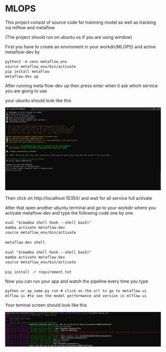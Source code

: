 # MLOPS

This project consist of source code for trainning model as well as tracking via mlflow and metaflow

(The project should run on ubuntu os if you are using window)

First you have to create an enviroment in your workdir(MLOPS) and active metaflow-dev by 

```
python3 -m venv metaflow_env
source metaflow_env/bin/activate
pip install metaflow
metaflow-dev up
```

After running meta flow-dev up then press enter when it ask which service you are going to use 

your ubuntu should look like this

![alt text](https://github.com/truong04/MLOPS/blob/main/image/metaflow-dev-screen.png?raw=true)

Then click on http://localhost:10350/ and wait for all service full activate


After that open another ubuntu terminal and go to your workdir where you activate metaflow-dev and type the following code one by one
```
eval "$(mamba shell hook --shell bash)"
mamba activate metaflow-dev
source metaflow_env/bin/activate

metaflow-dev shell

eval "$(mamba shell hook --shell bash)"
mamba activate metaflow-dev
source metaflow_env/bin/activate

pip install -r requirement.txt
```

Now you can run your app and watch the pipeline every time you type 
```
python ur_ap_name.py run # click on the url to go to metaflow ui
mlflow ui #to see the model performance and version in mlflow ui
```

Your teminal screen should look like this

![alt text](https://github.com/truong04/MLOPS/blob/main/image/RESULT.png?raw=true)


